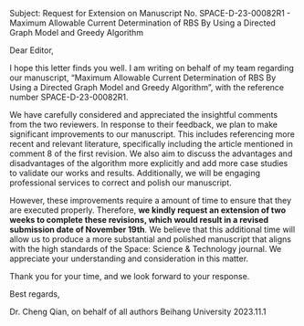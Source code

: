 Subject: Request for Extension on Manuscript No. SPACE-D-23-00082R1 - Maximum Allowable Current Determination of RBS By Using a Directed Graph Model and Greedy Algorithm

Dear Editor,

I hope this letter finds you well. I am writing on behalf of my team regarding our manuscript, “Maximum Allowable Current Determination of RBS By Using a Directed Graph Model and Greedy Algorithm”, with the reference number SPACE-D-23-00082R1.

We have carefully considered and appreciated the insightful comments from the two reviewers. In response to their feedback, we plan to make significant improvements to our manuscript. This includes referencing more recent and relevant literature, specifically including the article mentioned in comment 8 of the first revision. We also aim to discuss the advantages and disadvantages of the algorithm more explicitly and add more case studies to validate our works and results. Additionally, we will be engaging professional services to correct and polish our manuscript. 

However, these improvements require a amount of time to ensure that they are executed properly. Therefore, **we kindly request an extension of two weeks to complete these revisions, which would result in a revised submission date of November 19th**. We believe that this additional time will allow us to produce a more substantial and polished manuscript that aligns with the high standards of the Space: Science & Technology journal. We appreciate your understanding and consideration in this matter.

Thank you for your time, and we look forward to your response.

Best regards,

Dr. Cheng Qian, on behalf of all authors
Beihang University
2023.11.1
